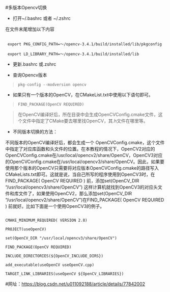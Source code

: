 #多版本Opencv切换
 - 打开~/.bashrc 或者 ~/.zshrc
 
 在文件末尾增加以下内容
 
 ```
 
  export PKG_CONFIG_PATH=～/opencv-3.4.1/build/installed/lib/pkgconfig
 
  export LD_LIBRARY_PATH=～/opencv-3.4.1/build/installed/lib
 
 ```
 
 - 更新.bashrc 或.zshrc
 
 - 查询Opencv版本
 > ```pkg-config --modversion opencv```
 
 - 如果只有一个版本的OpenCV，在CMakeList.txt中使用以下语句即可。
> ```FIND_PACKAGE(OpenCV REQUIRED)```

>在OpenCV编译好后，所在目录中会生成OpenCVConfig.cmake文件，这个文件中指定了CMake要去哪里找OpenCV，其.h文件在哪里等。

- 不同版本切换的方法：

不同版本的OpenCV编译好后，都会生成一个 OpenCVConfig.cmake，这个文件中指定了对应库函数和头文件的位置。在本教程的情况下，OpenCV2对应的OpenCVConfig.cmake在/usr/local/opencv2/share/OpenCV，OpenCV3对应的OpenCVConfig.cmake在/usr/local/opencv3/share/OpenCV。因此，如果要使用那个版本的OpenCV只需要将对应版本OpenCVConfig.cmake的路径写入CMakeLists.txt即可。这就是说，当自己所写的程序使用到OpenCV3时，在 FIND_PACKAGE( OpenCV REQUIRED ) 前，添加set(OpenCV_DIR “/usr/local/opencv3/share/OpenCV”) 这样计算机就找到OpenCV3的对应头文件和库文件了，如果使用OpenCV2，那么添加set(OpenCV_DIR “/usr/local/opencv2/share/OpenCV”)在FIND_PACKAGE( OpenCV REQUIRED ) 前就好。比如下面是一个使用OpenCV3的例子。

```
 
CMAKE_MINIMUM_REQUIRED( VERSION 2.8)

PROJECT(useOpenCV)

set(OpenCV_DIR "/usr/local/opencv3/share/OpenCV") 

FIND_PACKAGE(OpenCV REQUIRED)

INCLUDE_DIRECTORIES(${OpenCV_INCLUDE_DIRS})

add_executable(useOpenCV useOpenCV.cpp)

TARGET_LINK_LIBRARIES(useOpenCV ${OpenCV_LIBRARIES})

```
#网址：https://blog.csdn.net/u011092188/article/details/77842002

